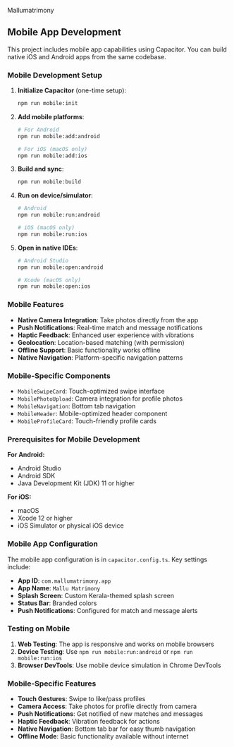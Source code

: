 Mallumatrimony

## Mobile App Development

This project includes mobile app capabilities using Capacitor. You can build native iOS and Android apps from the same codebase.

### Mobile Development Setup

1. **Initialize Capacitor** (one-time setup):
   ```bash
   npm run mobile:init
   ```

2. **Add mobile platforms**:
   ```bash
   # For Android
   npm run mobile:add:android
   
   # For iOS (macOS only)
   npm run mobile:add:ios
   ```

3. **Build and sync**:
   ```bash
   npm run mobile:build
   ```

4. **Run on device/simulator**:
   ```bash
   # Android
   npm run mobile:run:android
   
   # iOS (macOS only)
   npm run mobile:run:ios
   ```

5. **Open in native IDEs**:
   ```bash
   # Android Studio
   npm run mobile:open:android
   
   # Xcode (macOS only)
   npm run mobile:open:ios
   ```

### Mobile Features

- **Native Camera Integration**: Take photos directly from the app
- **Push Notifications**: Real-time match and message notifications
- **Haptic Feedback**: Enhanced user experience with vibrations
- **Geolocation**: Location-based matching (with permission)
- **Offline Support**: Basic functionality works offline
- **Native Navigation**: Platform-specific navigation patterns

### Mobile-Specific Components

- `MobileSwipeCard`: Touch-optimized swipe interface
- `MobilePhotoUpload`: Camera integration for profile photos
- `MobileNavigation`: Bottom tab navigation
- `MobileHeader`: Mobile-optimized header component
- `MobileProfileCard`: Touch-friendly profile cards

### Prerequisites for Mobile Development

**For Android:**
- Android Studio
- Android SDK
- Java Development Kit (JDK) 11 or higher

**For iOS:**
- macOS
- Xcode 12 or higher
- iOS Simulator or physical iOS device

### Mobile App Configuration

The mobile app configuration is in `capacitor.config.ts`. Key settings include:

- **App ID**: `com.mallumatrimony.app`
- **App Name**: `Mallu Matrimony`
- **Splash Screen**: Custom Kerala-themed splash screen
- **Status Bar**: Branded colors
- **Push Notifications**: Configured for match and message alerts

### Testing on Mobile

1. **Web Testing**: The app is responsive and works on mobile browsers
2. **Device Testing**: Use `npm run mobile:run:android` or `npm run mobile:run:ios`
3. **Browser DevTools**: Use mobile device simulation in Chrome DevTools

### Mobile-Specific Features

- **Touch Gestures**: Swipe to like/pass profiles
- **Camera Access**: Take photos for profile directly from camera
- **Push Notifications**: Get notified of new matches and messages
- **Haptic Feedback**: Vibration feedback for actions
- **Native Navigation**: Bottom tab bar for easy thumb navigation
- **Offline Mode**: Basic functionality available without internet

